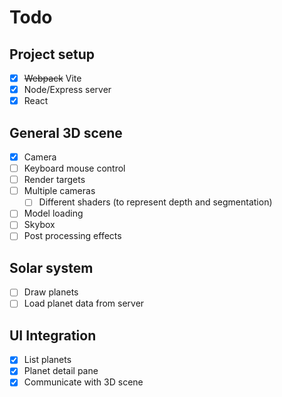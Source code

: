 # Todo

## Project setup
- [x] ~~Webpack~~ Vite
- [x] Node/Express server
- [x] React

## General 3D scene
- [x] Camera
- [ ] Keyboard mouse control
- [ ] Render targets
- [ ] Multiple cameras
    - [ ] Different shaders (to represent depth and segmentation)
- [ ] Model loading
- [ ] Skybox
- [ ] Post processing effects

## Solar system
- [ ] Draw planets
- [ ] Load planet data from server

## UI Integration
- [x] List planets
- [x] Planet detail pane
- [x] Communicate with 3D scene
